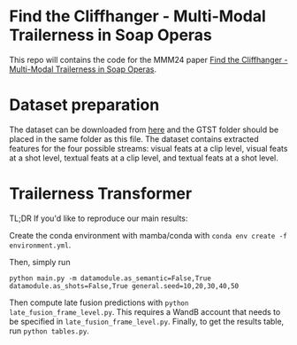 # Find the Cliffhanger - Multi-Modal Trailerness in Soap Operas

This repo will contains the code for the MMM24 paper [Find the Cliffhanger - Multi-Modal Trailerness in Soap Operas](https://link.springer.com/chapter/10.1007/978-3-031-53308-2_15).

# Dataset preparation
The dataset can be downloaded from [here](https://drive.google.com/drive/folders/13nvqj-3TV1zy8bIA9SY9StswxKVqNOn3?usp=sharing) and the GTST folder should be placed in the same folder as this file. The dataset contains extracted features for the four possible streams: visual feats at a clip level, visual feats at a shot level, textual feats at a clip level, and textual feats at a shot level.

# Trailerness Transformer

TL;DR If you'd like to reproduce our main results:

Create the conda environment with mamba/conda with `conda env create -f environment.yml`.

Then, simply run 
```
python main.py -m datamodule.as_semantic=False,True datamodule.as_shots=False,True general.seed=10,20,30,40,50
```

Then compute late fusion predictions with `python late_fusion_frame_level.py`. This requires a WandB account that needs to be specified in `late_fusion_frame_level.py`. Finally, to get the results table, run `python tables.py`.
